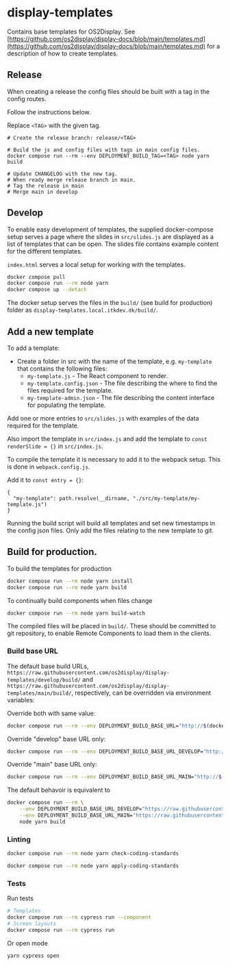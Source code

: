 # display-templates

Contains base templates for OS2Display.
See [https://github.com/os2display/display-docs/blob/main/templates.md](https://github.com/os2display/display-docs/blob/main/templates.md) for a description of how to create templates.

## Release

When creating a release the config files should be built with a tag in the config routes.

Follow the instructions below.

Replace `<TAG>` with the given tag.

```shell
# Create the release branch: release/<TAG>

# Build the js and config files with tags in main config files.
docker compose run --rm --env DEPLOYMENT_BUILD_TAG=<TAG> node yarn build

# Update CHANGELOG with the new tag.
# When ready merge release branch in main.
# Tag the release in main
# Merge main in develop
```

## Develop

To enable easy development of templates, the supplied docker-compose setup serves a page where the
slides in `src/slides.js` are displayed as a list of templates that can be open. The slides file contains
example content for the different templates.

`index.html` serves a local setup for working with the templates.

```bash
docker compose pull
docker compose run --rm node yarn
docker compose up --detach
```

The docker setup serves the files in the `build/` (see build for production) folder as `display-templates.local.itkdev.dk/build/`.

## Add a new template

To add a template:

* Create a folder in src with the name of the template, e.g. `my-template` that contains the following files:
  * `my-template.js` - The React component to render.
  * `my-template.config.json` - The file describing the where to find the files required for the template.
  * `my-template-admin.json` - The file describing the content interface for populating the template.

Add one or more entries to `src/slides.js` with examples of the data required for the template. 

Also import the template in `src/index.js` and add the template to `const renderSlide = {}` in `src/index.js`.

To compile the template it is necessary to add it to the webpack setup. This is done in `webpack.config.js`.

Add it to `const entry = {}`:

```
{
  "my-template": path.resolve(__dirname, "./src/my-template/my-template.js")
}
```

Running the build script will build all templates and set new timestamps in the config json files.
Only add the files relating to the new template to git.

## Build for production.

To build the templates for production

```bash
docker compose run --rm node yarn install
docker compose run --rm node yarn build
```

To continually build components when files change

```bash
docker compose run --rm node yarn build-watch
```

The compiled files will be placed in `build/`. These should be committed to
git repository, to enable Remote Components to load them in the clients.

### Build base URL

The default base build URLs,
`https://raw.githubusercontent.com/os2display/display-templates/develop/build/`
and
`https://raw.githubusercontent.com/os2display/display-templates/main/build/`,
respectively, can be overridden via environment variables:

Override both with same value:

```sh
docker compose run --rm --env DEPLOYMENT_BUILD_BASE_URL="http://$(docker compose port nginx 80)/build/" node yarn build
```

Override "develop" base URL only:

```sh
docker compose run --rm --env DEPLOYMENT_BUILD_BASE_URL_DEVELOP="http://$(docker compose port nginx 80)/build/" node yarn build
```

Override "main" base URL only:

```sh
docker compose run --rm --env DEPLOYMENT_BUILD_BASE_URL_MAIN="http://$(docker compose port nginx 80)/build/" node yarn build
```

The default behavoir is equivalent to

```sh
docker compose run --rm \
    --env DEPLOYMENT_BUILD_BASE_URL_DEVELOP="https://raw.githubusercontent.com/os2display/display-templates/develop/build/" \
    --env DEPLOYMENT_BUILD_BASE_URL_MAIN="https://raw.githubusercontent.com/os2display/display-templates/main/build/" \
    node yarn build
```

### Linting

```bash
docker compose run --rm node yarn check-coding-standards
```

```bash
docker compose run --rm node yarn apply-coding-standards
```

### Tests

Run tests

```sh
# Templates
docker compose run --rm cypress run --component
# Screen layouts
docker compose run --rm cypress run
```

Or open mode
```sh
yarn cypress open
```
